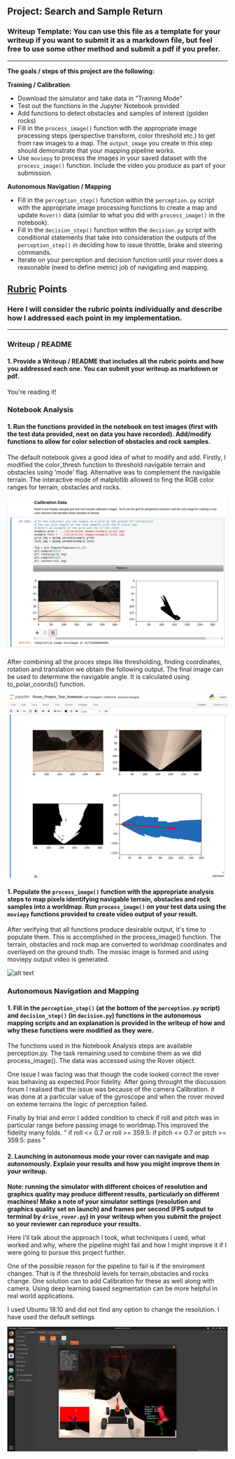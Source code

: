 ## Project: Search and Sample Return
### Writeup Template: You can use this file as a template for your writeup if you want to submit it as a markdown file, but feel free to use some other method and submit a pdf if you prefer.

---


**The goals / steps of this project are the following:**  

**Training / Calibration**  

* Download the simulator and take data in "Training Mode"
* Test out the functions in the Jupyter Notebook provided
* Add functions to detect obstacles and samples of interest (golden rocks)
* Fill in the `process_image()` function with the appropriate image processing steps (perspective transform, color threshold etc.) to get from raw images to a map.  The `output_image` you create in this step should demonstrate that your mapping pipeline works.
* Use `moviepy` to process the images in your saved dataset with the `process_image()` function.  Include the video you produce as part of your submission.

**Autonomous Navigation / Mapping**

* Fill in the `perception_step()` function within the `perception.py` script with the appropriate image processing functions to create a map and update `Rover()` data (similar to what you did with `process_image()` in the notebook).
* Fill in the `decision_step()` function within the `decision.py` script with conditional statements that take into consideration the outputs of the `perception_step()` in deciding how to issue throttle, brake and steering commands.
* Iterate on your perception and decision function until your rover does a reasonable (need to define metric) job of navigating and mapping.  

[//]: # (Image References)

[image10]: ./misc/matplotlib.png
[image11]: ./misc/processing.png
[image2]: ./misc/output.png
[image3]: ./misc/final_output.png

## [Rubric](https://review.udacity.com/#!/rubrics/916/view) Points
### Here I will consider the rubric points individually and describe how I addressed each point in my implementation.  

---
### Writeup / README

#### 1. Provide a Writeup / README that includes all the rubric points and how you addressed each one.  You can submit your writeup as markdown or pdf.  

You're reading it!

### Notebook Analysis
#### 1. Run the functions provided in the notebook on test images (first with the test data provided, next on data you have recorded). Add/modify functions to allow for color selection of obstacles and rock samples.
The default notebook gives a good idea of what to modify and add. Firstly, I modified the color_thresh function to threshold navigable terrain and obstacles using 'mode' flag. Alternative was to complement the navigable terrain. The interactive mode of matplotlib allowed to fing the RGB color ranges for terrain, obstacles and rocks.

![alt text][image10]

After combining all the proces steps like thresholding, finding coordinates, rotation and translation we obtain the following output. The final image can be used to determine the navigable angle. It is calculated using to_polar_coords() function.

![alt text][image11]

#### 1. Populate the `process_image()` function with the appropriate analysis steps to map pixels identifying navigable terrain, obstacles and rock samples into a worldmap.  Run `process_image()` on your test data using the `moviepy` functions provided to create video output of your result.

After verifying that all functions produce desirable output, it's time to populate them. This is accomplished in the process_image() function. The terrain, obstacles and rock map are converted to worldmap coordinates and overlayed on the ground truth. The mosiac image is formed and using moviepy output video is generated.


![alt text][image2]
### Autonomous Navigation and Mapping

#### 1. Fill in the `perception_step()` (at the bottom of the `perception.py` script) and `decision_step()` (in `decision.py`) functions in the autonomous mapping scripts and an explanation is provided in the writeup of how and why these functions were modified as they were.
The functions used in the Notebook Analysis steps are available perception.py. The task remaining used to combine them as we did process_image(). The data was accessed using the Rover object.

One issue I was facing was that though the code looked correct the rover was behaving as expected.Poor fidelity. After going throught the discussion forum I realised that the issue was because of the camera Calibration. it was done at a particular value of the gyroscope and when the rover moved on exteme terrains the logic of perception failed.

Finally by trial and error I added condition to check if roll and pitch was in particular range before passing image to worldmap.This improved the fidelity many folds.
      "
      if roll <= 0.7 or roll >= 359.5:
            if pitch <= 0.7 or pitch >= 359.5:
              pass
      "

#### 2. Launching in autonomous mode your rover can navigate and map autonomously.  Explain your results and how you might improve them in your writeup.  

**Note: running the simulator with different choices of resolution and graphics quality may produce different results, particularly on different machines!  Make a note of your simulator settings (resolution and graphics quality set on launch) and frames per second (FPS output to terminal by `drive_rover.py`) in your writeup when you submit the project so your reviewer can reproduce your results.**

Here I'll talk about the approach I took, what techniques I used, what worked and why, where the pipeline might fail and how I might improve it if I were going to pursue this project further.  

One of the possible reason for the pipeline to fail is if the enviroment changes. That is if the threshold levels for terrain,obstacles and rocks change. One solution can to add Calibration for these as well along with camera. Using deep learning based segmentation can be more helpful in real world applications.

I used Ubuntu 18.10 and did not find any option to change the resolution. I have used the default settings



![alt text][image3]
